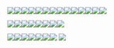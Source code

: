 
<img src="https://images-wixmp-ed30a86b8c4ca887773594c2.wixmp.com/f/463cc416-e032-4bb9-86ce-ba8924480735/d7k6arq-0e4fd80b-a17b-4654-9ad7-db95733612f0.gif?token=eyJ0eXAiOiJKV1QiLCJhbGciOiJIUzI1NiJ9.eyJzdWIiOiJ1cm46YXBwOiIsImlzcyI6InVybjphcHA6Iiwib2JqIjpbW3sicGF0aCI6IlwvZlwvNDYzY2M0MTYtZTAzMi00YmI5LTg2Y2UtYmE4OTI0NDgwNzM1XC9kN2s2YXJxLTBlNGZkODBiLWExN2ItNDY1NC05YWQ3LWRiOTU3MzM2MTJmMC5naWYifV1dLCJhdWQiOlsidXJuOnNlcnZpY2U6ZmlsZS5kb3dubG9hZCJdfQ.67HyulIESNFhbF61-kJDG5MGoKjEhBCNHxktmA2Sab0"><img src="https://images-wixmp-ed30a86b8c4ca887773594c2.wixmp.com/f/ca3a78f4-cb39-4afd-b272-0470cad5353e/d3gs8z6-401a3613-d884-4f56-86c8-6d2ea52ba1a3.gif?token=eyJ0eXAiOiJKV1QiLCJhbGciOiJIUzI1NiJ9.eyJzdWIiOiJ1cm46YXBwOiIsImlzcyI6InVybjphcHA6Iiwib2JqIjpbW3sicGF0aCI6IlwvZlwvY2EzYTc4ZjQtY2IzOS00YWZkLWIyNzItMDQ3MGNhZDUzNTNlXC9kM2dzOHo2LTQwMWEzNjEzLWQ4ODQtNGY1Ni04NmM4LTZkMmVhNTJiYTFhMy5naWYifV1dLCJhdWQiOlsidXJuOnNlcnZpY2U6ZmlsZS5kb3dubG9hZCJdfQ.-f-gkGXM2yV8MoKoO58kKqrLFsWoetPosygeGnVG0M0"><img src="https://images-wixmp-ed30a86b8c4ca887773594c2.wixmp.com/f/74037890-f83c-468f-83cf-33aa7bea7e7f/d47htzh-05694e0b-a1d9-49ce-bf71-ce1cc9c13366.gif?token=eyJ0eXAiOiJKV1QiLCJhbGciOiJIUzI1NiJ9.eyJzdWIiOiJ1cm46YXBwOiIsImlzcyI6InVybjphcHA6Iiwib2JqIjpbW3sicGF0aCI6IlwvZlwvNzQwMzc4OTAtZjgzYy00NjhmLTgzY2YtMzNhYTdiZWE3ZTdmXC9kNDdodHpoLTA1Njk0ZTBiLWExZDktNDljZS1iZjcxLWNlMWNjOWMxMzM2Ni5naWYifV1dLCJhdWQiOlsidXJuOnNlcnZpY2U6ZmlsZS5kb3dubG9hZCJdfQ.rZY3HmmLjNVraohVdUQQMaj6gELkqVeHTEy3qYGBgJk"><img src="https://images-wixmp-ed30a86b8c4ca887773594c2.wixmp.com/f/463cc416-e032-4bb9-86ce-ba8924480735/d7jwggo-3b0cbeb1-4ada-47a6-8792-bb8abaa05587.gif?token=eyJ0eXAiOiJKV1QiLCJhbGciOiJIUzI1NiJ9.eyJzdWIiOiJ1cm46YXBwOiIsImlzcyI6InVybjphcHA6Iiwib2JqIjpbW3sicGF0aCI6IlwvZlwvNDYzY2M0MTYtZTAzMi00YmI5LTg2Y2UtYmE4OTI0NDgwNzM1XC9kN2p3Z2dvLTNiMGNiZWIxLTRhZGEtNDdhNi04NzkyLWJiOGFiYWEwNTU4Ny5naWYifV1dLCJhdWQiOlsidXJuOnNlcnZpY2U6ZmlsZS5kb3dubG9hZCJdfQ.qIb5FvKzNFX6yfn7ZLKI_Ev-XnkTc9WwTZZ6gWmmwps"><img src="https://images-wixmp-ed30a86b8c4ca887773594c2.wixmp.com/f/aeacda57-368e-4d52-8ea1-c2b9f99feafc/d64oetk-74439bbc-296e-48b7-a7c7-d29586755f62.png?token=eyJ0eXAiOiJKV1QiLCJhbGciOiJIUzI1NiJ9.eyJzdWIiOiJ1cm46YXBwOiIsImlzcyI6InVybjphcHA6Iiwib2JqIjpbW3sicGF0aCI6IlwvZlwvYWVhY2RhNTctMzY4ZS00ZDUyLThlYTEtYzJiOWY5OWZlYWZjXC9kNjRvZXRrLTc0NDM5YmJjLTI5NmUtNDhiNy1hN2M3LWQyOTU4Njc1NWY2Mi5wbmcifV1dLCJhdWQiOlsidXJuOnNlcnZpY2U6ZmlsZS5kb3dubG9hZCJdfQ.P0h3i1LKn1R6oKp7FzJ_o8eyGXZMmCXbSc8vVLOf2QY"><img src="https://images-wixmp-ed30a86b8c4ca887773594c2.wixmp.com/f/caffedd1-1aa9-40b4-a5b8-d2e5746ab581/d2sp64n-532a7b65-5c34-4b09-8e2f-1a0d96fb05c9.jpg?token=eyJ0eXAiOiJKV1QiLCJhbGciOiJIUzI1NiJ9.eyJzdWIiOiJ1cm46YXBwOiIsImlzcyI6InVybjphcHA6Iiwib2JqIjpbW3sicGF0aCI6IlwvZlwvY2FmZmVkZDEtMWFhOS00MGI0LWE1YjgtZDJlNTc0NmFiNTgxXC9kMnNwNjRuLTUzMmE3YjY1LTVjMzQtNGIwOS04ZTJmLTFhMGQ5NmZiMDVjOS5qcGcifV1dLCJhdWQiOlsidXJuOnNlcnZpY2U6ZmlsZS5kb3dubG9hZCJdfQ.y9aatWrHejf65JB5m-KiTOUwZM-mEt_kfWENHVIYbNs"><img src="https://images-wixmp-ed30a86b8c4ca887773594c2.wixmp.com/f/022e805a-321b-4449-956f-f3d7e563f83a/d3agi35-5e7d701e-8695-443e-8731-62dd426be720.gif?token=eyJ0eXAiOiJKV1QiLCJhbGciOiJIUzI1NiJ9.eyJzdWIiOiJ1cm46YXBwOiIsImlzcyI6InVybjphcHA6Iiwib2JqIjpbW3sicGF0aCI6IlwvZlwvMDIyZTgwNWEtMzIxYi00NDQ5LTk1NmYtZjNkN2U1NjNmODNhXC9kM2FnaTM1LTVlN2Q3MDFlLTg2OTUtNDQzZS04NzMxLTYyZGQ0MjZiZTcyMC5naWYifV1dLCJhdWQiOlsidXJuOnNlcnZpY2U6ZmlsZS5kb3dubG9hZCJdfQ.gnJ4HGqDcHnn0mFA04CUaEZUuWh2yQH4pSAnicxaoWw"><img src="https://images-wixmp-ed30a86b8c4ca887773594c2.wixmp.com/f/1195bfe9-64fd-4e7f-8276-b34405d492c9/d1hllzs-25351568-bae8-43cd-981d-966646be103e.png?token=eyJ0eXAiOiJKV1QiLCJhbGciOiJIUzI1NiJ9.eyJzdWIiOiJ1cm46YXBwOiIsImlzcyI6InVybjphcHA6Iiwib2JqIjpbW3sicGF0aCI6IlwvZlwvMTE5NWJmZTktNjRmZC00ZTdmLTgyNzYtYjM0NDA1ZDQ5MmM5XC9kMWhsbHpzLTI1MzUxNTY4LWJhZTgtNDNjZC05ODFkLTk2NjY0NmJlMTAzZS5wbmcifV1dLCJhdWQiOlsidXJuOnNlcnZpY2U6ZmlsZS5kb3dubG9hZCJdfQ.2yEazvW8hZLW-4jNLibZkZ8JswNd2QU9VGcxYLsqC6g"><img src="https://cdn.discordapp.com/attachments/352859947270275072/731616778236592198/stamp__stop_it_mom_by_artbyflan_d2m82dh-fullview.png"><img src="https://cdn.discordapp.com/attachments/352859947270275072/731619975835680848/stamp__support_plotting_by_xxsomeoneelsexx_d1cz43v-fullview.png"><img src="https://images-wixmp-ed30a86b8c4ca887773594c2.wixmp.com/i/c9a3945a-bd6a-48a8-9520-b5df2e7fac8f/dx1isn-0d4e333e-4968-4e3c-bb44-eecfb56c9558.gif"><img src="https://images-wixmp-ed30a86b8c4ca887773594c2.wixmp.com/i/8467d703-a4ec-46f5-b912-547dcc1098e4/d81j9pv-7ae47f79-864a-4088-911b-748bc05aa420.gif"><img src="https://images-wixmp-ed30a86b8c4ca887773594c2.wixmp.com/f/e6f95f7c-f23c-40d1-afcb-ce2be1e34dd2/d2uz1ua-c4366d11-a55a-40a2-814c-4f5178092d96.png?token=eyJ0eXAiOiJKV1QiLCJhbGciOiJIUzI1NiJ9.eyJzdWIiOiJ1cm46YXBwOiIsImlzcyI6InVybjphcHA6Iiwib2JqIjpbW3sicGF0aCI6IlwvZlwvZTZmOTVmN2MtZjIzYy00MGQxLWFmY2ItY2UyYmUxZTM0ZGQyXC9kMnV6MXVhLWM0MzY2ZDExLWE1NWEtNDBhMi04MTRjLTRmNTE3ODA5MmQ5Ni5wbmcifV1dLCJhdWQiOlsidXJuOnNlcnZpY2U6ZmlsZS5kb3dubG9hZCJdfQ.NoNZ9jPFAmtct3Cof-gYJn3JBKj0x4Hs-v-4ZEueFQg"><img src="https://images-wixmp-ed30a86b8c4ca887773594c2.wixmp.com/i/97778607-4e7b-4454-960d-2fa0113d30c9/d1atq1c-ffe2362e-84e8-446a-acb4-19c7df900635.gif">

<img src="https://images-wixmp-ed30a86b8c4ca887773594c2.wixmp.com/f/8f9d162b-a76a-41d7-a7f1-bedc6f78bcfd/d5oh70e-0755d5be-c9f0-4d32-bbf4-e1c0ba989fba.png?token=eyJ0eXAiOiJKV1QiLCJhbGciOiJIUzI1NiJ9.eyJzdWIiOiJ1cm46YXBwOiIsImlzcyI6InVybjphcHA6Iiwib2JqIjpbW3sicGF0aCI6IlwvZlwvOGY5ZDE2MmItYTc2YS00MWQ3LWE3ZjEtYmVkYzZmNzhiY2ZkXC9kNW9oNzBlLTA3NTVkNWJlLWM5ZjAtNGQzMi1iYmY0LWUxYzBiYTk4OWZiYS5wbmcifV1dLCJhdWQiOlsidXJuOnNlcnZpY2U6ZmlsZS5kb3dubG9hZCJdfQ.Chg7i5k7mcfuh2fx6_h1prVGNgADx42A7KQIc2GTXe8"><img src="https://images-wixmp-ed30a86b8c4ca887773594c2.wixmp.com/f/f8f0f6e0-2d49-4a1c-ab44-303b1c15982b/d6jjkim-4bbeecfd-be42-4c1a-802d-2bdbabe18a2d.png?token=eyJ0eXAiOiJKV1QiLCJhbGciOiJIUzI1NiJ9.eyJzdWIiOiJ1cm46YXBwOiIsImlzcyI6InVybjphcHA6Iiwib2JqIjpbW3sicGF0aCI6IlwvZlwvZjhmMGY2ZTAtMmQ0OS00YTFjLWFiNDQtMzAzYjFjMTU5ODJiXC9kNmpqa2ltLTRiYmVlY2ZkLWJlNDItNGMxYS04MDJkLTJiZGJhYmUxOGEyZC5wbmcifV1dLCJhdWQiOlsidXJuOnNlcnZpY2U6ZmlsZS5kb3dubG9hZCJdfQ.QNUSXxQJwcfT1UKeQr969RnGEgFEiBmC_D3ShKd-suM"><img src="https://images-wixmp-ed30a86b8c4ca887773594c2.wixmp.com/f/98632950-acc7-4df8-9776-f6b364934c6e/d6jcldx-d8e5d1a5-5821-4ee7-b374-688938292ca7.png?token=eyJ0eXAiOiJKV1QiLCJhbGciOiJIUzI1NiJ9.eyJzdWIiOiJ1cm46YXBwOiIsImlzcyI6InVybjphcHA6Iiwib2JqIjpbW3sicGF0aCI6IlwvZlwvOTg2MzI5NTAtYWNjNy00ZGY4LTk3NzYtZjZiMzY0OTM0YzZlXC9kNmpjbGR4LWQ4ZTVkMWE1LTU4MjEtNGVlNy1iMzc0LTY4ODkzODI5MmNhNy5wbmcifV1dLCJhdWQiOlsidXJuOnNlcnZpY2U6ZmlsZS5kb3dubG9hZCJdfQ.aOm6S3L-2PILKrzSZE-mblFL7iVTM5X1bp7-BGZrUn0"><img src="https://images-wixmp-ed30a86b8c4ca887773594c2.wixmp.com/f/2f075bed-b56b-490b-b04b-2fd625a4e695/d6l549y-c6adf9c2-301b-4f9a-af1d-857bbf1f3d13.png?token=eyJ0eXAiOiJKV1QiLCJhbGciOiJIUzI1NiJ9.eyJzdWIiOiJ1cm46YXBwOiIsImlzcyI6InVybjphcHA6Iiwib2JqIjpbW3sicGF0aCI6IlwvZlwvMmYwNzViZWQtYjU2Yi00OTBiLWIwNGItMmZkNjI1YTRlNjk1XC9kNmw1NDl5LWM2YWRmOWMyLTMwMWItNGY5YS1hZjFkLTg1N2JiZjFmM2QxMy5wbmcifV1dLCJhdWQiOlsidXJuOnNlcnZpY2U6ZmlsZS5kb3dubG9hZCJdfQ.G9a2TQx6Wsd80C0thjmFpY9Q3TsRJRxRDLumU4IttcM"><img src="https://images-wixmp-ed30a86b8c4ca887773594c2.wixmp.com/f/8c786379-9bd0-4a99-a101-46cdf783c817/d8nngq0-6cb1707d-8062-4243-9824-d693f39620ca.gif?token=eyJ0eXAiOiJKV1QiLCJhbGciOiJIUzI1NiJ9.eyJzdWIiOiJ1cm46YXBwOiIsImlzcyI6InVybjphcHA6Iiwib2JqIjpbW3sicGF0aCI6IlwvZlwvOGM3ODYzNzktOWJkMC00YTk5LWExMDEtNDZjZGY3ODNjODE3XC9kOG5uZ3EwLTZjYjE3MDdkLTgwNjItNDI0My05ODI0LWQ2OTNmMzk2MjBjYS5naWYifV1dLCJhdWQiOlsidXJuOnNlcnZpY2U6ZmlsZS5kb3dubG9hZCJdfQ._iAaH5Jnx6TCBRSFoLpLVjohorQmiTM1SuA4MXRdFbo"><img src="https://images-wixmp-ed30a86b8c4ca887773594c2.wixmp.com/f/9a32f5fd-c821-4124-888b-f9d876a47826/d6rv6y4-46176b84-ae4d-46fc-aec8-20c6b8295728.gif?token=eyJ0eXAiOiJKV1QiLCJhbGciOiJIUzI1NiJ9.eyJzdWIiOiJ1cm46YXBwOiIsImlzcyI6InVybjphcHA6Iiwib2JqIjpbW3sicGF0aCI6IlwvZlwvOWEzMmY1ZmQtYzgyMS00MTI0LTg4OGItZjlkODc2YTQ3ODI2XC9kNnJ2Nnk0LTQ2MTc2Yjg0LWFlNGQtNDZmYy1hZWM4LTIwYzZiODI5NTcyOC5naWYifV1dLCJhdWQiOlsidXJuOnNlcnZpY2U6ZmlsZS5kb3dubG9hZCJdfQ.PMEOld1jemP22uuKq18UZXGZcZVPahcZ_9lyyzqB-ow"><img src="https://images-wixmp-ed30a86b8c4ca887773594c2.wixmp.com/f/950a3e67-64a1-47c4-bfd7-59894cb6473a/dbyrn8f-51a3b550-d55e-445b-9737-731740104eb2.png?token=eyJ0eXAiOiJKV1QiLCJhbGciOiJIUzI1NiJ9.eyJzdWIiOiJ1cm46YXBwOiIsImlzcyI6InVybjphcHA6Iiwib2JqIjpbW3sicGF0aCI6IlwvZlwvOTUwYTNlNjctNjRhMS00N2M0LWJmZDctNTk4OTRjYjY0NzNhXC9kYnlybjhmLTUxYTNiNTUwLWQ1NWUtNDQ1Yi05NzM3LTczMTc0MDEwNGViMi5wbmcifV1dLCJhdWQiOlsidXJuOnNlcnZpY2U6ZmlsZS5kb3dubG9hZCJdfQ.s_JA6TbGDTnqW8In0NDIGUNW1GGB6SEHucQiBrIp6Ac"><img src="https://images-wixmp-ed30a86b8c4ca887773594c2.wixmp.com/f/4ce96af1-8fd5-42eb-a954-0e50c5e4dd67/d7ud5gg-3e019550-8c7f-4689-82db-efc0d5493fd5.gif?token=eyJ0eXAiOiJKV1QiLCJhbGciOiJIUzI1NiJ9.eyJzdWIiOiJ1cm46YXBwOiIsImlzcyI6InVybjphcHA6Iiwib2JqIjpbW3sicGF0aCI6IlwvZlwvNGNlOTZhZjEtOGZkNS00MmViLWE5NTQtMGU1MGM1ZTRkZDY3XC9kN3VkNWdnLTNlMDE5NTUwLThjN2YtNDY4OS04MmRiLWVmYzBkNTQ5M2ZkNS5naWYifV1dLCJhdWQiOlsidXJuOnNlcnZpY2U6ZmlsZS5kb3dubG9hZCJdfQ.838UEgB_IHJPgvFQC0sP1jDml7eLHJuTQJbTQ3ZAVEk">

<img src="https://images-wixmp-ed30a86b8c4ca887773594c2.wixmp.com/f/47828795-8df5-440e-8f7e-55b7005b3a09/dbghrm2-2c5f7cef-7a81-4437-8927-02c570800cd0.png?token=eyJ0eXAiOiJKV1QiLCJhbGciOiJIUzI1NiJ9.eyJzdWIiOiJ1cm46YXBwOiIsImlzcyI6InVybjphcHA6Iiwib2JqIjpbW3sicGF0aCI6IlwvZlwvNDc4Mjg3OTUtOGRmNS00NDBlLThmN2UtNTViNzAwNWIzYTA5XC9kYmdocm0yLTJjNWY3Y2VmLTdhODEtNDQzNy04OTI3LTAyYzU3MDgwMGNkMC5wbmcifV1dLCJhdWQiOlsidXJuOnNlcnZpY2U6ZmlsZS5kb3dubG9hZCJdfQ.fTmcsXIPNgPqCy85sbFwVu-KnxHTyhwqfR7fRi3p_Pw"><img src="https://images-wixmp-ed30a86b8c4ca887773594c2.wixmp.com/f/56b861a2-cc52-4725-9f76-d22fa4338c09/dcnytpi-eb2fc9e8-2f7e-4d0f-b182-1c4c8d37b7b1.png?token=eyJ0eXAiOiJKV1QiLCJhbGciOiJIUzI1NiJ9.eyJzdWIiOiJ1cm46YXBwOiIsImlzcyI6InVybjphcHA6Iiwib2JqIjpbW3sicGF0aCI6IlwvZlwvNTZiODYxYTItY2M1Mi00NzI1LTlmNzYtZDIyZmE0MzM4YzA5XC9kY255dHBpLWViMmZjOWU4LTJmN2UtNGQwZi1iMTgyLTFjNGM4ZDM3YjdiMS5wbmcifV1dLCJhdWQiOlsidXJuOnNlcnZpY2U6ZmlsZS5kb3dubG9hZCJdfQ.RPCP28NZGI-eNrfyXMN8LHzFoovJycO-x9PS1mqbk8c"><img src="https://images-wixmp-ed30a86b8c4ca887773594c2.wixmp.com/f/0e485dc2-40fe-4d95-a54a-e000cba4fb97/dbkbifw-e61809ef-97ed-4e38-a954-31c7cae85f1f.png?token=eyJ0eXAiOiJKV1QiLCJhbGciOiJIUzI1NiJ9.eyJzdWIiOiJ1cm46YXBwOiIsImlzcyI6InVybjphcHA6Iiwib2JqIjpbW3sicGF0aCI6IlwvZlwvMGU0ODVkYzItNDBmZS00ZDk1LWE1NGEtZTAwMGNiYTRmYjk3XC9kYmtiaWZ3LWU2MTgwOWVmLTk3ZWQtNGUzOC1hOTU0LTMxYzdjYWU4NWYxZi5wbmcifV1dLCJhdWQiOlsidXJuOnNlcnZpY2U6ZmlsZS5kb3dubG9hZCJdfQ.RNSbvLDpm4Lty6Yvo1S0s14aTUEw2lSt9bsl9AENRYw"><img src="https://images-wixmp-ed30a86b8c4ca887773594c2.wixmp.com/f/bc0536b3-8a12-4088-9948-782176ad2a7d/db9seno-39539fff-a65d-4863-934d-b3467b40e11b.png?token=eyJ0eXAiOiJKV1QiLCJhbGciOiJIUzI1NiJ9.eyJzdWIiOiJ1cm46YXBwOiIsImlzcyI6InVybjphcHA6Iiwib2JqIjpbW3sicGF0aCI6IlwvZlwvYmMwNTM2YjMtOGExMi00MDg4LTk5NDgtNzgyMTc2YWQyYTdkXC9kYjlzZW5vLTM5NTM5ZmZmLWE2NWQtNDg2My05MzRkLWIzNDY3YjQwZTExYi5wbmcifV1dLCJhdWQiOlsidXJuOnNlcnZpY2U6ZmlsZS5kb3dubG9hZCJdfQ.PI-0LAZpbRB2-_wrm7626l8DegOGUCltqTRKOSmv1HI"><img src="https://images-wixmp-ed30a86b8c4ca887773594c2.wixmp.com/f/d4c647f9-9ffd-491c-9942-ad29f8f27e09/dakavap-d77302e4-1fb1-4be0-afcc-e176ed89fa4a.png?token=eyJ0eXAiOiJKV1QiLCJhbGciOiJIUzI1NiJ9.eyJzdWIiOiJ1cm46YXBwOiIsImlzcyI6InVybjphcHA6Iiwib2JqIjpbW3sicGF0aCI6IlwvZlwvZDRjNjQ3ZjktOWZmZC00OTFjLTk5NDItYWQyOWY4ZjI3ZTA5XC9kYWthdmFwLWQ3NzMwMmU0LTFmYjEtNGJlMC1hZmNjLWUxNzZlZDg5ZmE0YS5wbmcifV1dLCJhdWQiOlsidXJuOnNlcnZpY2U6ZmlsZS5kb3dubG9hZCJdfQ.O7NNc6xmUvHKCNpWSPktetk7IasiybHjAxPb2taBj_w"><img src="https://images-wixmp-ed30a86b8c4ca887773594c2.wixmp.com/f/d4c647f9-9ffd-491c-9942-ad29f8f27e09/dakavac-f9fd2f87-36ec-4408-a7a8-44311732fb27.png?token=eyJ0eXAiOiJKV1QiLCJhbGciOiJIUzI1NiJ9.eyJzdWIiOiJ1cm46YXBwOiIsImlzcyI6InVybjphcHA6Iiwib2JqIjpbW3sicGF0aCI6IlwvZlwvZDRjNjQ3ZjktOWZmZC00OTFjLTk5NDItYWQyOWY4ZjI3ZTA5XC9kYWthdmFjLWY5ZmQyZjg3LTM2ZWMtNDQwOC1hN2E4LTQ0MzExNzMyZmIyNy5wbmcifV1dLCJhdWQiOlsidXJuOnNlcnZpY2U6ZmlsZS5kb3dubG9hZCJdfQ.tKlQI6tdnfxdy3WUg4bMmaprxd-K8KiM_QZ39zGdGUY"><img src="https://images-wixmp-ed30a86b8c4ca887773594c2.wixmp.com/f/b46bbf2a-af00-412a-a41e-043106934ea7/db64x01-2ffb2966-7989-49d9-858f-712c71195f29.png?token=eyJ0eXAiOiJKV1QiLCJhbGciOiJIUzI1NiJ9.eyJzdWIiOiJ1cm46YXBwOiIsImlzcyI6InVybjphcHA6Iiwib2JqIjpbW3sicGF0aCI6IlwvZlwvYjQ2YmJmMmEtYWYwMC00MTJhLWE0MWUtMDQzMTA2OTM0ZWE3XC9kYjY0eDAxLTJmZmIyOTY2LTc5ODktNDlkOS04NThmLTcxMmM3MTE5NWYyOS5wbmcifV1dLCJhdWQiOlsidXJuOnNlcnZpY2U6ZmlsZS5kb3dubG9hZCJdfQ.V_zX2ZfsInATCaERnfCnQhMNiLS9JKEfNuq4LCajdsU">
<img src="https://images-wixmp-ed30a86b8c4ca887773594c2.wixmp.com/f/5f032a53-2c08-4309-bfde-2b0eef26f937/dbi7h3d-ca86d69e-6b15-4d7f-84b5-b30efc6159de.png?token=eyJ0eXAiOiJKV1QiLCJhbGciOiJIUzI1NiJ9.eyJzdWIiOiJ1cm46YXBwOiIsImlzcyI6InVybjphcHA6Iiwib2JqIjpbW3sicGF0aCI6IlwvZlwvNWYwMzJhNTMtMmMwOC00MzA5LWJmZGUtMmIwZWVmMjZmOTM3XC9kYmk3aDNkLWNhODZkNjllLTZiMTUtNGQ3Zi04NGI1LWIzMGVmYzYxNTlkZS5wbmcifV1dLCJhdWQiOlsidXJuOnNlcnZpY2U6ZmlsZS5kb3dubG9hZCJdfQ.AAA_sxciwVUOUQkKC8pBhzGITmixmQgmXC6ELksXKrQ">
